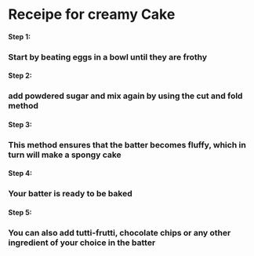 # **Receipe for creamy Cake**
#### **Step 1:**
### **Start by beating eggs in a bowl until they are frothy**
#### **Step 2:**
### **add powdered sugar and mix again by using the cut and fold method**
#### **Step 3:**
### **This method ensures that the batter becomes fluffy, which in turn will make a spongy cake**
#### **Step 4:**
### **Your batter is ready to be baked**
#### **Step 5:**
### **You can also add tutti-frutti, chocolate chips or any other ingredient of your choice in the batter**